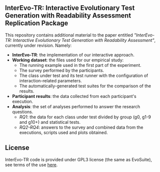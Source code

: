 <h2>InterEvo-TR: Interactive Evolutionary Test Generation with Readability Assessment Replication Package </h2>

This repository contains additional material to the paper entitled *"InterEvo-TR: Interactive Evolutionary Test Generation with Readability Assessment"*, currently under revision. Namely:

- **InterEvo-TR**: the implementation of our interactive approach.
- **Working dataset**: the files used for our empirical study:
	- The running example used in the first part of the experiment.
    - The survey performed by the participants.
	- The class under test and its test runner with the configuration of interaction-related parameters.
	- The automatically-generated test suites for the comparison of the results.
- **Participant results**: the data collected from each participant's execution.
- **Analysis**: the set of analyses performed to answer the research questions.
	- *RQ1*: the data for each class under test divided by group (g0, g1-9 and g10+) and statistical tests.
	- *RQ2-RQ4*: answers to the survey and combined data from the executions, scripts used and plots obtained.


## License

InterEvo-TR code is provided under GPL3 license (the same as EvoSuite), see terms of the use [here](https://github.com/PdedP/InterEvo-TR/blob/master/InterEvo-TR/LICENSE.txt).
